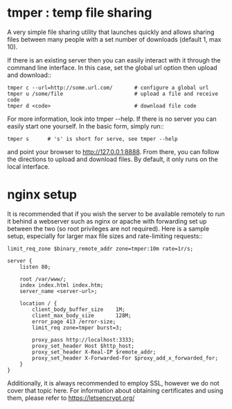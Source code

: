 tmper : temp file sharing
=========================

A very simple file sharing utility that launches quickly and allows sharing
files between many people with a set number of downloads (default 1, max 10).

If there is an existing server then you can easily interact with it through
the command line interface. In this case, set the global url option then
upload and download::

    tmper c --url=http://some.url.com/       # configure a global url
    tmper u /some/file                       # upload a file and receive code
    tmper d <code>                           # download file code

For more information, look into tmper --help. If there is no server you can
easily start one yourself. In the basic form, simply run::

    tmper s      # 's' is short for serve, see tmper --help

and point your browser to http://127.0.0.1:8888.  From there, you can follow
the directions to upload and download files.  By default, it only runs on the
local interface. 

nginx setup
===========

It is recommended that if you wish the server to be available remotely to run
it behind a webserver such as nginx or apache with forwarding set up between
the two (so root privileges are not required).  Here is a sample setup,
especially for larger max file sizes and rate-limiting requests::

    limit_req_zone $binary_remote_addr zone=tmper:10m rate=1r/s;

    server {
        listen 80;

        root /var/www/;
        index index.html index.htm;
        server_name <server-url>;

        location / {
            client_body_buffer_size    1M;
            client_max_body_size       128M;
            error_page 413 /error-size;
            limit_req zone=tmper burst=3;

            proxy_pass http://localhost:3333;
            proxy_set_header Host $http_host;
            proxy_set_header X-Real-IP $remote_addr;
            proxy_set_header X-Forwarded-For $proxy_add_x_forwarded_for;
        }
    }

Additionally, it is always recommended to employ SSL, however we do not cover
that topic here. For information about obtaining certificates and using them,
please refer to https://letsencrypt.org/
